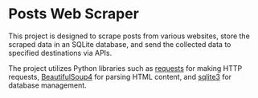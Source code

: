 # Posts Web Scraper

This project is designed to scrape posts from various websites, store the scraped data in an SQLite database, and send
the collected data to specified destinations via APIs.

The project utilizes Python libraries such as [requests](https://requests.readthedocs.io) for making
HTTP requests, [BeautifulSoup4](https://pypi.org/project/beautifulsoup4) for parsing
HTML content, and [sqlite3](https://docs.python.org/3/library/sqlite3.html) for database management.
